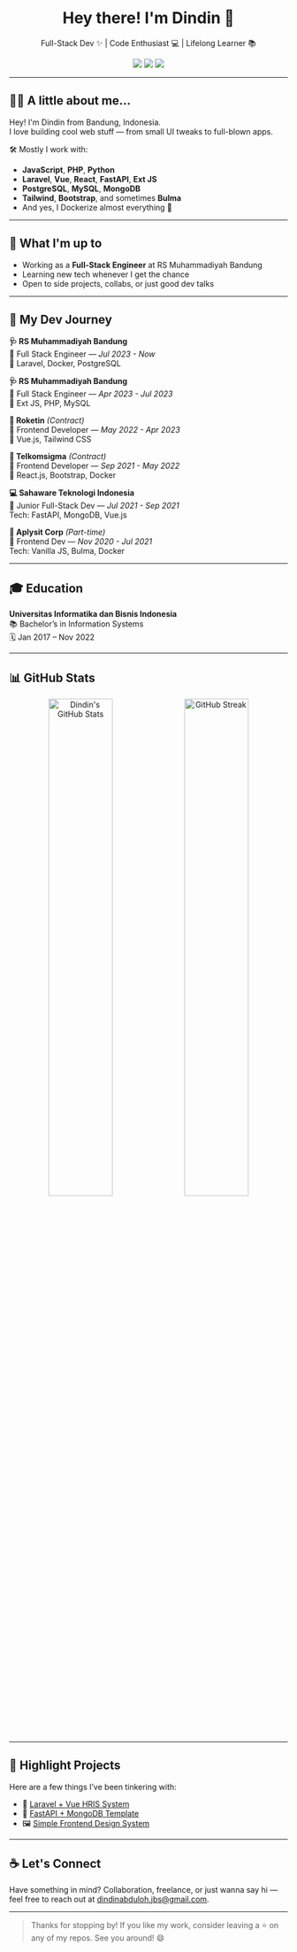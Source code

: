 <h1 align="center">Hey there! I'm Dindin 👋</h1>
<p align="center">
  Full-Stack Dev ✨ | Code Enthusiast 💻 | Lifelong Learner 📚
</p>

<p align="center">
  <a href="mailto:dindinabduloh.jbs@gmail.com"><img src="https://img.shields.io/badge/Email-dindinabduloh.jbs@gmail.com-red?style=flat-square&logo=gmail"></a>
  <a href="https://www.linkedin.com/in/dindin-abduloh"><img src="https://img.shields.io/badge/LinkedIn-DindinAbduloh-blue?style=flat-square&logo=linkedin"></a>
  <a href="https://github.com/username"><img src="https://img.shields.io/github/followers/username?label=Follow&style=social"></a>
</p>

---

## 🧑‍💻 A little about me...

Hey! I'm Dindin from Bandung, Indonesia.  
I love building cool web stuff — from small UI tweaks to full-blown apps.  

🛠️ Mostly I work with:
- **JavaScript**, **PHP**, **Python**
- **Laravel**, **Vue**, **React**, **FastAPI**, **Ext JS**
- **PostgreSQL**, **MySQL**, **MongoDB**
- **Tailwind**, **Bootstrap**, and sometimes **Bulma**  
- And yes, I Dockerize almost everything 🐳

---

## 🔭 What I'm up to

- Working as a **Full-Stack Engineer** at RS Muhammadiyah Bandung  
- Learning new tech whenever I get the chance  
- Open to side projects, collabs, or just good dev talks

---

## 💼 My Dev Journey

**🩺 RS Muhammadiyah Bandung**  
🧩 Full Stack Engineer — *Jul 2023 - Now*  
🔧 Laravel, Docker, PostgreSQL

**🩺 RS Muhammadiyah Bandung**  
🧩 Full Stack Engineer — *Apr 2023 - Jul 2023*  
🔧 Ext JS, PHP, MySQL

**🧠 Roketin** *(Contract)*  
🎨 Frontend Developer — *May 2022 - Apr 2023*  
🔧 Vue.js, Tailwind CSS

**📡 Telkomsigma** *(Contract)*  
🎨 Frontend Developer — *Sep 2021 - May 2022*  
🔧 React.js, Bootstrap, Docker

**💻 Sahaware Teknologi Indonesia**  
🔧 Junior Full-Stack Dev — *Jul 2021 - Sep 2021*  
Tech: FastAPI, MongoDB, Vue.js

**🌱 Aplysit Corp** *(Part-time)*  
🎨 Frontend Dev — *Nov 2020 - Jul 2021*  
Tech: Vanilla JS, Bulma, Docker

---

## 🎓 Education

**Universitas Informatika dan Bisnis Indonesia**  
📚 Bachelor’s in Information Systems  
🗓️ Jan 2017 – Nov 2022

---

## 📊 GitHub Stats

<p align="center">
  <img src="https://github-readme-stats.vercel.app/api?username=your-username&show_icons=true&theme=gruvbox" alt="Dindin's GitHub Stats" width="48%">
  <img src="https://github-readme-streak-stats.herokuapp.com/?user=your-username&theme=gruvbox" alt="GitHub Streak" width="48%">
</p>

---

## 🌟 Highlight Projects

Here are a few things I’ve been tinkering with:

- 🔧 [Laravel + Vue HRIS System](https://github.com/your-username/project-hris)
- 🧪 [FastAPI + MongoDB Template](https://github.com/your-username/project-fastapi)
- 🖼️ [Simple Frontend Design System](https://github.com/your-username/project-ui)

---

## ☕ Let's Connect

Have something in mind? Collaboration, freelance, or just wanna say hi — feel free to reach out at [dindinabduloh.jbs@gmail.com](mailto:dindinabduloh.jbs@gmail.com).

---

> Thanks for stopping by! If you like my work, consider leaving a ⭐ on any of my repos. See you around! 😄
